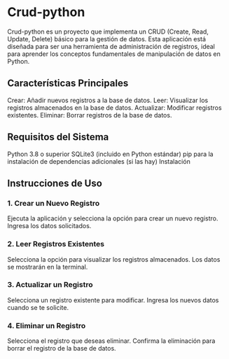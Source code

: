 # Crud-python
Crud-python es un proyecto que implementa un CRUD (Create, Read, Update, Delete) básico para la gestión de datos. Esta aplicación está diseñada para ser una herramienta de administración de registros, ideal para aprender los conceptos fundamentales de manipulación de datos en Python.

## Características Principales
Crear: Añadir nuevos registros a la base de datos.
Leer: Visualizar los registros almacenados en la base de datos.
Actualizar: Modificar registros existentes.
Eliminar: Borrar registros de la base de datos.

## Requisitos del Sistema
Python 3.8 o superior
SQLite3 (incluido en Python estándar)
pip para la instalación de dependencias adicionales (si las hay)
Instalación

## Instrucciones de Uso
### 1. Crear un Nuevo Registro
Ejecuta la aplicación y selecciona la opción para crear un nuevo registro.
Ingresa los datos solicitados.
### 2. Leer Registros Existentes
Selecciona la opción para visualizar los registros almacenados.
Los datos se mostrarán en la terminal.
### 3. Actualizar un Registro
Selecciona un registro existente para modificar.
Ingresa los nuevos datos cuando se te solicite.
### 4. Eliminar un Registro
Selecciona el registro que deseas eliminar.
Confirma la eliminación para borrar el registro de la base de datos.
